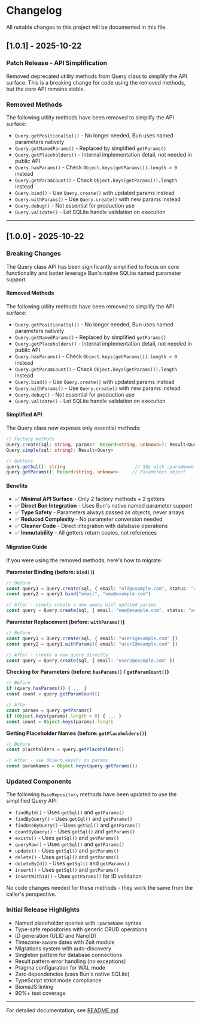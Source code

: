 # Changelog

All notable changes to this project will be documented in this file.

## [1.0.1] - 2025-10-22

### Patch Release - API Simplification

Removed deprecated utility methods from Query class to simplify the API surface. This is a breaking change for code using the removed methods, but the core API remains stable.

### Removed Methods

The following utility methods have been removed to simplify the API surface:

- `Query.getPositionalSql()` - No longer needed, Bun uses named parameters natively
- `Query.getNamedParams()` - Replaced by simplified `getParams()`
- `Query.getPlaceholders()` - Internal implementation detail, not needed in public API
- `Query.hasParams()` - Check `Object.keys(getParams()).length > 0` instead
- `Query.getParamCount()` - Check `Object.keys(getParams()).length` instead
- `Query.bind()` - Use `Query.create()` with updated params instead
- `Query.withParams()` - Use `Query.create()` with new params instead
- `Query.debug()` - Not essential for production use
- `Query.validate()` - Let SQLite handle validation on execution

---

## [1.0.0] - 2025-10-22

### Breaking Changes

The Query class API has been significantly simplified to focus on core functionality and better leverage Bun's native SQLite named parameter support.

#### Removed Methods

The following utility methods have been removed to simplify the API surface:

- `Query.getPositionalSql()` - No longer needed, Bun uses named parameters natively
- `Query.getNamedParams()` - Replaced by simplified `getParams()`
- `Query.getPlaceholders()` - Internal implementation detail, not needed in public API
- `Query.hasParams()` - Check `Object.keys(getParams()).length > 0` instead
- `Query.getParamCount()` - Check `Object.keys(getParams()).length` instead
- `Query.bind()` - Use `Query.create()` with updated params instead
- `Query.withParams()` - Use `Query.create()` with new params instead
- `Query.debug()` - Not essential for production use
- `Query.validate()` - Let SQLite handle validation on execution

#### Simplified API

The Query class now exposes only essential methods:

```typescript
// Factory methods
Query.create(sql: string, params?: Record<string, unknown>): Result<Query>
Query.simple(sql: string): Result<Query>

// Getters
query.getSql(): string                          // SQL with :paramName syntax
query.getParams(): Record<string, unknown>     // Parameters object
```

#### Benefits

- ✅ **Minimal API Surface** - Only 2 factory methods + 2 getters
- ✅ **Direct Bun Integration** - Uses Bun's native named parameter support
- ✅ **Type Safety** - Parameters always passed as objects, never arrays
- ✅ **Reduced Complexity** - No parameter conversion needed
- ✅ **Cleaner Code** - Direct integration with database operations
- ✅ **Immutability** - All getters return copies, not references

#### Migration Guide

If you were using the removed methods, here's how to migrate:

**Parameter Binding (before: `bind()`)**
```typescript
// Before
const query1 = Query.create(sql, { email: "old@example.com", status: "active" })
const query2 = query1.bind("email", "new@example.com")

// After - simply create a new query with updated params
const query = Query.create(sql, { email: "new@example.com", status: "active" })
```

**Parameter Replacement (before: `withParams()`)**
```typescript
// Before
const query1 = Query.create(sql, { email: "user1@example.com" })
const query2 = query1.withParams({ email: "user2@example.com" })

// After - create a new query directly
const query = Query.create(sql, { email: "user2@example.com" })
```

**Checking for Parameters (before: `hasParams()` / `getParamCount()`)**
```typescript
// Before
if (query.hasParams()) { ... }
const count = query.getParamCount()

// After
const params = query.getParams()
if (Object.keys(params).length > 0) { ... }
const count = Object.keys(params).length
```

**Getting Placeholder Names (before: `getPlaceholders()`)**
```typescript
// Before
const placeholders = query.getPlaceholders()

// After - use Object.keys() on params
const paramNames = Object.keys(query.getParams())
```

### Updated Components

The following `BaseRepository` methods have been updated to use the simplified Query API:

- `findById()` - Uses `getSql()` and `getParams()`
- `findByQuery()` - Uses `getSql()` and `getParams()`
- `findOneByQuery()` - Uses `getSql()` and `getParams()`
- `countByQuery()` - Uses `getSql()` and `getParams()`
- `exists()` - Uses `getSql()` and `getParams()`
- `queryRaw()` - Uses `getSql()` and `getParams()`
- `update()` - Uses `getSql()` and `getParams()`
- `delete()` - Uses `getSql()` and `getParams()`
- `deleteById()` - Uses `getSql()` and `getParams()`
- `insert()` - Uses `getSql()` and `getParams()`
- `insertWithId()` - Uses `getParams()` for ID validation

No code changes needed for these methods - they work the same from the caller's perspective.

### Initial Release Highlights

- Named placeholder queries with `:paramName` syntax
- Type-safe repositories with generic CRUD operations
- ID generation (ULID and NanoID)
- Timezone-aware dates with Zeit module
- Migrations system with auto-discovery
- Singleton pattern for database connections
- Result pattern error handling (no exceptions)
- Pragma configuration for WAL mode
- Zero dependencies (uses Bun's native SQLite)
- TypeScript strict mode compliance
- BiomeJS linting
- 90%+ test coverage

---

For detailed documentation, see [README.md](./README.md)
